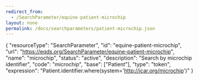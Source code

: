 ```yaml
---
redirect_from:
  - /SearchParameter/equine-patient-microchip
layout: none
permalink: /docs/searchparameters/patient-microchip.json
---
```

{
  "resourceType": "SearchParameter",
  "id": "equine-patient-microchip",
  "url": "https://eqds.org/SearchParameter/equine-patient-microchip",
  "name": "microchip",
  "status": "active",
  "description": "Search by microchip identifier",
  "code": "microchip",
  "base": ["Patient"],
  "type": "token",
  "expression": "Patient.identifier.where(system='http://icar.org/microchip')"
}